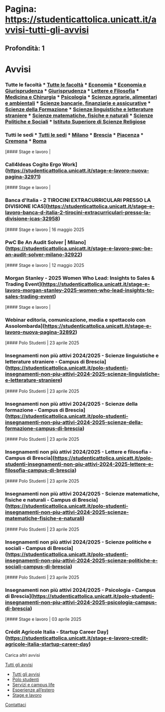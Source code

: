 # Pagina: https://studenticattolica.unicatt.it/avvisi-tutti-gli-avvisi

## Profondità: 1

# Avvisi

### Tutte le facoltà * [Tutte le facoltà](avvisi-tutti-gli-avvisi?sede=) * [Economia](avvisi-tutti-gli-avvisi?facolta=economia&sede=) * [Economia e Giurisprudenza](avvisi-tutti-gli-avvisi?facolta=economia-e-giurisprudenza&sede=) * [Giurisprudenza](avvisi-tutti-gli-avvisi?facolta=giurisprudenza&sede=) * [Lettere e Filosofia](avvisi-tutti-gli-avvisi?facolta=lettere-e-filosofia&sede=) * [Medicina e Chirurgia](avvisi-tutti-gli-avvisi?facolta=medicina-e-chirurgia&sede=) * [Psicologia](avvisi-tutti-gli-avvisi?facolta=psicologia&sede=) * [Scienze agrarie, alimentari e ambientali](avvisi-tutti-gli-avvisi?facolta=scienze-agrarie&sede=) * [Scienze bancarie, finanziarie e assicurative](avvisi-tutti-gli-avvisi?facolta=scienze-bancarie&sede=) * [Scienze della Formazione](avvisi-tutti-gli-avvisi?facolta=scienze-della-formazione&sede=) * [Scienze linguistiche e letterature straniere](avvisi-tutti-gli-avvisi?facolta=scienze-linguistiche&sede=) * [Scienze matematiche, fisiche e naturali](avvisi-tutti-gli-avvisi?facolta=scienze-mm-ff-nn&sede=) * [Scienze Politiche e Sociali](avvisi-tutti-gli-avvisi?facolta=scienze-politiche&sede=) * [Istituto Superiore di Scienze Religiose](avvisi-tutti-gli-avvisi?facolta=scienze-religiose&sede=)

### Tutti le sedi * [Tutti le sedi](avvisi-tutti-gli-avvisi?facolta=) * [Milano](avvisi-tutti-gli-avvisi?sede=milano&facolta=) * [Brescia](avvisi-tutti-gli-avvisi?sede=brescia&facolta=) * [Piacenza](avvisi-tutti-gli-avvisi?sede=piacenza&facolta=) * [Cremona](avvisi-tutti-gli-avvisi?sede=cremona&facolta=) * [Roma](avvisi-tutti-gli-avvisi?sede=roma&facolta=)

[#### Stage e lavoro |

### Call4Ideas Cogito Ergo Work](https://studenticattolica.unicatt.it/stage-e-lavoro-nuova-pagina-32971)

[#### Stage e lavoro |

### Banca d'Italia - 2 TIROCINI EXTRACURRICULARI PRESSO LA DIVISIONE ICAS](https://studenticattolica.unicatt.it/stage-e-lavoro-banca-d-italia-2-tirocini-extracurriculari-presso-la-divisione-icas-32958)

[#### Stage e lavoro | 16 maggio 2025

### PwC Be An Audit Solver | Milano](https://studenticattolica.unicatt.it/stage-e-lavoro-pwc-be-an-audit-solver-milano-32922)

[#### Stage e lavoro | 12 maggio 2025

### Morgan Stanley - 2025 Women Who Lead: Insights to Sales & Trading Event](https://studenticattolica.unicatt.it/stage-e-lavoro-morgan-stanley-2025-women-who-lead-insights-to-sales-trading-event)

[#### Stage e lavoro |

### Webinar editoria, comunicazione, media e spettacolo con Assolombarda](https://studenticattolica.unicatt.it/stage-e-lavoro-nuova-pagina-32892)

[#### Polo Studenti | 23 aprile 2025

### Insegnamenti non più attivi 2024/2025 - Scienze linguistiche e letterature straniere - Campus di Brescia](https://studenticattolica.unicatt.it/polo-studenti-insegnamenti-non-piu-attivi-2024-2025-scienze-linguistiche-e-letterature-straniere)

[#### Polo Studenti | 23 aprile 2025

### Insegnamenti non più attivi 2024/2025 - Scienze della formazione - Campus di Brescia](https://studenticattolica.unicatt.it/polo-studenti-insegnamenti-non-piu-attivi-2024-2025-scienze-della-formazione-campus-di-brescia)

[#### Polo Studenti | 23 aprile 2025

### Insegnamenti non più attivi 2024/2025 - Lettere e filosofia - Campus di Brescia](https://studenticattolica.unicatt.it/polo-studenti-insegnamenti-non-piu-attivi-2024-2025-lettere-e-filosofia-campus-di-brescia)

[#### Polo Studenti | 23 aprile 2025

### Insegnamenti non più attivi 2024/2025 - Scienze matematiche, fisiche e naturali - Campus di Brescia](https://studenticattolica.unicatt.it/polo-studenti-insegnamenti-non-piu-attivi-2024-2025-scienze-matematiche-fisiche-e-naturali)

[#### Polo Studenti | 23 aprile 2025

### Insegnamenti non più attivi 2024/2025 - Scienze politiche e sociali - Campus di Brescia](https://studenticattolica.unicatt.it/polo-studenti-insegnamenti-non-piu-attivi-2024-2025-scienze-politiche-e-sociali-campus-di-brescia)

[#### Polo Studenti | 23 aprile 2025

### Insegnamenti non più attivi 2024/2025 - Psicologia - Campus di Brescia](https://studenticattolica.unicatt.it/polo-studenti-insegnamenti-non-piu-attivi-2024-2025-psicologia-campus-di-brescia)

[#### Stage e lavoro | 03 aprile 2025

### Crédit Agricole Italia - Startup Career Day](https://studenticattolica.unicatt.it/stage-e-lavoro-credit-agricole-italia-startup-career-day)

Carica altri avvisi

[Tutti gli avvisi](#submenu__wrapper "Tutti gli avvisi")

* [Tutti gli avvisi](avvisi-tutti-gli-avvisi "Tutti gli avvisi")
* [Polo studenti](avvisi-polo-studenti "Polo studenti")
* [Servizi e campus life](avvisi-servizi-e-campus-life "Servizi e campus life")
* [Esperienze all’estero](avvisi-esperienze-all-estero "Esperienze all’estero")
* [Stage e lavoro](avvisi-stage-e-lavoro "Stage e lavoro")

[Contattaci](home-contatti "Contattaci")